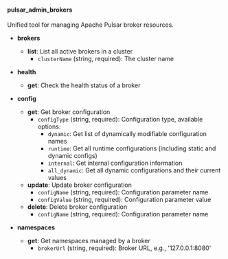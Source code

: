 #### pulsar_admin_brokers

Unified tool for managing Apache Pulsar broker resources.

- **brokers**
  - **list**: List all active brokers in a cluster
    - `clusterName` (string, required): The cluster name
    
- **health**
  - **get**: Check the health status of a broker
    
- **config**
  - **get**: Get broker configuration
    - `configType` (string, required): Configuration type, available options:
      - `dynamic`: Get list of dynamically modifiable configuration names
      - `runtime`: Get all runtime configurations (including static and dynamic configs)
      - `internal`: Get internal configuration information
      - `all_dynamic`: Get all dynamic configurations and their current values
  - **update**: Update broker configuration
    - `configName` (string, required): Configuration parameter name
    - `configValue` (string, required): Configuration parameter value
  - **delete**: Delete broker configuration
    - `configName` (string, required): Configuration parameter name
    
- **namespaces**
  - **get**: Get namespaces managed by a broker
    - `brokerUrl` (string, required): Broker URL, e.g., '127.0.0.1:8080' 